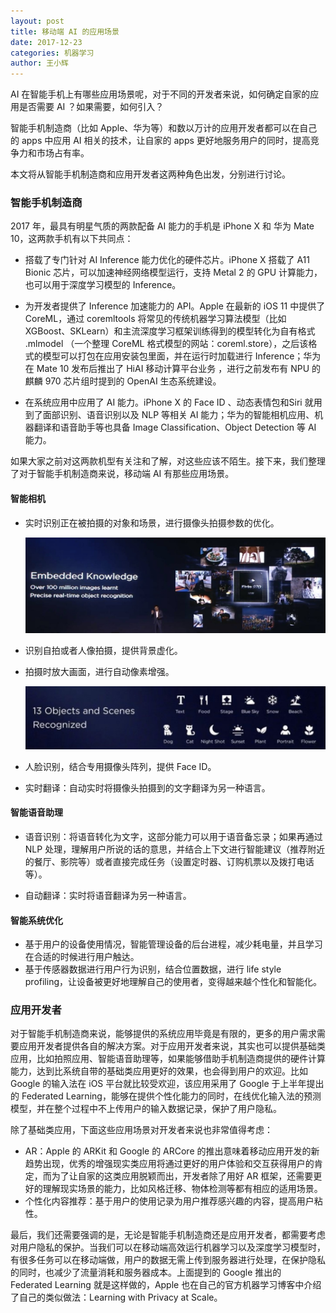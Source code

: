 ```yaml
---
layout: post
title: 移动端 AI 的应用场景
date: 2017-12-23 
categories: 机器学习
author: 王小辉
--- 
```


AI 在智能手机上有哪些应用场景呢，对于不同的开发者来说，如何确定自家的应用是否需要 AI ？如果需要，如何引入？

智能手机制造商（比如 Apple、华为等）和数以万计的应用开发者都可以在自己的 apps 中应用 AI 相关的技术，让自家的 apps 更好地服务用户的同时，提高竞争力和市场占有率。

本文将从智能手机制造商和应用开发者这两种角色出发，分别进行讨论。

### 智能手机制造商

2017 年，最具有明星气质的两款配备 AI 能力的手机是 iPhone X 和 华为 Mate 10，这两款手机有以下共同点：

- 搭载了专门针对 AI Inference 能力优化的硬件芯片。iPhone X 搭载了 A11 Bionic 芯片，可以加速神经网络模型运行，支持 Metal 2 的 GPU 计算能力，也可以用于深度学习模型的 Inference。

- 为开发者提供了 Inference 加速能力的 API。Apple 在最新的 iOS 11 中提供了 CoreML，通过 coremltools 将常见的传统机器学习算法模型（比如 XGBoost、SKLearn）和主流深度学习框架训练得到的模型转化为自有格式 .mlmodel （一个整理 CoreML 格式模型的网站：coreml.store），之后该格式的模型可以打包在应用安装包里面，并在运行时加载进行 Inference；华为在 Mate 10 发布后推出了 HiAI 移动计算平台业务 ，进行之前发布有 NPU 的麒麟 970 芯片组时提到的 OpenAI 生态系统建设。

- 在系统应用中应用了 AI 能力。iPhone X 的 Face ID 、动态表情包和Siri 就用到了面部识别、语音识别以及 NLP 等相关 AI 能力；华为的智能相机应用、机器翻译和语音助手等也具备 Image Classification、Object Detection 等 AI 能力。

如果大家之前对这两款机型有关注和了解，对这些应该不陌生。接下来，我们整理了对于智能手机制造商来说，移动端 AI 有那些应用场景。

#### 智能相机

- 实时识别正在被拍摄的对象和场景，进行摄像头拍摄参数的优化。

	<img src="/img/ML/mobile_AI_application_scenarios/EmbeddedKnowledge.png" />

- 识别自拍或者人像拍摄，提供背景虚化。
- 拍摄时放大画面，进行自动像素增强。

	<img src="/img/ML/mobile_AI_application_scenarios/Scenes.png" />

- 人脸识别，结合专用摄像头阵列，提供 Face ID。
- 实时翻译：自动实时将摄像头拍摄到的文字翻译为另一种语言。

#### 智能语音助理

- 语音识别：将语音转化为文字，这部分能力可以用于语音备忘录；如果再通过 NLP 处理，理解用户所说的话的意思，并结合上下文进行智能建议（推荐附近的餐厅、影院等）或者直接完成任务（设置定时器、订购机票以及拨打电话等）。

- 自动翻译：实时将语音翻译为另一种语言。

#### 智能系统优化

- 基于用户的设备使用情况，智能管理设备的后台进程，减少耗电量，并且学习在合适的时候进行用户触达。
- 基于传感器数据进行用户行为识别，结合位置数据，进行 life style profiling，让设备被更好地理解自己的使用者，变得越来越个性化和智能化。


### 应用开发者

对于智能手机制造商来说，能够提供的系统应用毕竟是有限的，更多的用户需求需要应用开发者提供各自的解决方案。对于应用开发者来说，其实也可以提供基础类应用，比如拍照应用、智能语音助理等，如果能够借助手机制造商提供的硬件计算能力，达到比系统自带的基础类应用更好的效果，也会得到用户的欢迎。比如 Google 的输入法在 iOS 平台就比较受欢迎，该应用采用了 Google 于上半年提出的 Federated Learning，能够在提供个性化能力的同时，在线优化输入法的预测模型，并在整个过程中不上传用户的输入数据记录，保护了用户隐私。

除了基础类应用，下面这些应用场景对开发者来说也非常值得考虑：

- AR：Apple 的 ARKit 和 Google 的 ARCore 的推出意味着移动应用开发的新趋势出现，优秀的增强现实类应用将通过更好的用户体验和交互获得用户的肯定，而为了让自家的这类应用脱颖而出，开发者除了用好 AR 框架，还需要更好的理解现实场景的能力，比如风格迁移、物体检测等都有相应的适用场景。
- 个性化内容推荐：基于用户的使用记录为用户推荐感兴趣的内容，提高用户粘性。

最后，我们还需要强调的是，无论是智能手机制造商还是应用开发者，都需要考虑对用户隐私的保护。当我们可以在移动端高效运行机器学习以及深度学习模型时，有很多任务可以在移动端做，用户的数据无需上传到服务器进行处理，在保护隐私的同时，也减少了流量消耗和服务器成本。上面提到的 Google 推出的 Federated Learning 就是这样做的，Apple 也在自己的官方机器学习博客中介绍了自己的类似做法：Learning with Privacy at Scale。